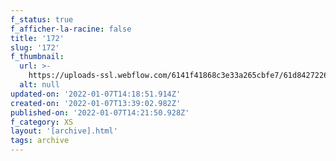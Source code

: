 ```yaml
---
f_status: true
f_afficher-la-racine: false
title: '172'
slug: '172'
f_thumbnail:
  url: >-
    https://uploads-ssl.webflow.com/6141f41868c3e33a265cbfe7/61d84272265d2d9a7b0aa498_172.jpg
  alt: null
updated-on: '2022-01-07T14:18:51.914Z'
created-on: '2022-01-07T13:39:02.982Z'
published-on: '2022-01-07T14:21:50.928Z'
f_category: XS
layout: '[archive].html'
tags: archive
---
```



